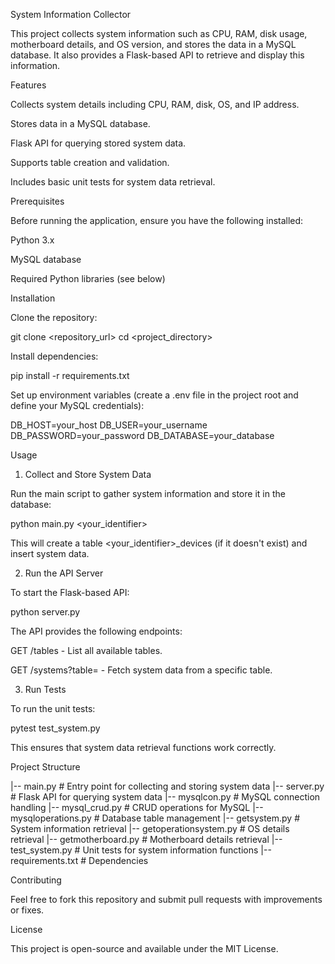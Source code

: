 System Information Collector

This project collects system information such as CPU, RAM, disk usage, motherboard details, and OS version, and stores the data in a MySQL database. It also provides a Flask-based API to retrieve and display this information.

Features

Collects system details including CPU, RAM, disk, OS, and IP address.

Stores data in a MySQL database.

Flask API for querying stored system data.

Supports table creation and validation.

Includes basic unit tests for system data retrieval.

Prerequisites

Before running the application, ensure you have the following installed:

Python 3.x

MySQL database

Required Python libraries (see below)

Installation

Clone the repository:

git clone <repository_url>
cd <project_directory>

Install dependencies:

pip install -r requirements.txt

Set up environment variables (create a .env file in the project root and define your MySQL credentials):

DB_HOST=your_host
DB_USER=your_username
DB_PASSWORD=your_password
DB_DATABASE=your_database

Usage

1. Collect and Store System Data

Run the main script to gather system information and store it in the database:

python main.py <your_identifier>

This will create a table <your_identifier>_devices (if it doesn't exist) and insert system data.

2. Run the API Server

To start the Flask-based API:

python server.py

The API provides the following endpoints:

GET /tables - List all available tables.

GET /systems?table=<tablename> - Fetch system data from a specific table.

3. Run Tests

To run the unit tests:

pytest test_system.py

This ensures that system data retrieval functions work correctly.

Project Structure

|-- main.py              # Entry point for collecting and storing system data
|-- server.py            # Flask API for querying system data
|-- mysqlcon.py          # MySQL connection handling
|-- mysql_crud.py        # CRUD operations for MySQL
|-- mysqloperations.py   # Database table management
|-- getsystem.py         # System information retrieval
|-- getoperationsystem.py # OS details retrieval
|-- getmotherboard.py    # Motherboard details retrieval
|-- test_system.py       # Unit tests for system information functions
|-- requirements.txt     # Dependencies

Contributing

Feel free to fork this repository and submit pull requests with improvements or fixes.

License

This project is open-source and available under the MIT License.